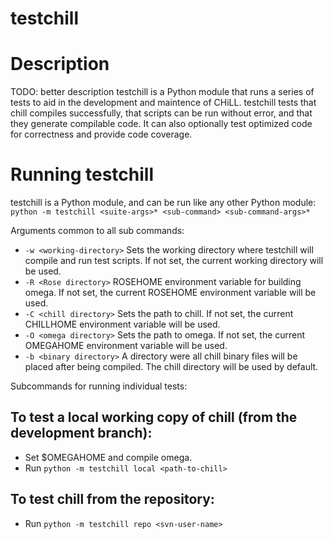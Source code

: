 testchill  
========

Description  
==========
TODO: better description
testchill is a Python module that runs a series of tests to aid in the development and maintence of CHiLL.
testchill tests that chill compiles successfully, that scripts can be run without error, and that they generate compilable code.
It can also optionally test optimized code for correctness and provide code coverage.  


Running testchill  
===============

testchill is a Python module, and can be run like any other Python module:  
`python -m testchill <suite-args>* <sub-command> <sub-command-args>*`  

Arguments common to all sub commands:  
- `-w <working-directory>`
  Sets the working directory where testchill will compile and run test scripts. If not set, the current working directory will be used.  
- `-R <Rose directory>`
  ROSEHOME environment variable for building omega. If not set, the current ROSEHOME environment variable will be used.  
- `-C <chill directory>`
  Sets the path to chill. If not set, the current CHILLHOME environment variable will be used.  
- `-O <omega directory>`
  Sets the path to omega. If not set, the current OMEGAHOME environment variable will be used.  
- `-b <binary directory>`
  A directory were all chill binary files will be placed after being compiled. The chill directory will be used by default.  


Subcommands for running individual tests:  

To test a local working copy of chill (from the development branch):  
------------------------------------------------------------ 
- Set $OMEGAHOME and compile omega.  
- Run `python -m testchill local <path-to-chill>`  

To test chill from the repository:  
------------------------------
- Run `python -m testchill repo <svn-user-name>`  


